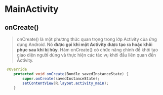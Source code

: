 # MainActivity

## onCreate()

> onCreate() là một phương thức quan trọng trong lớp Activity của ứng dụng Android. Nó **được gọi khi một Activity được tạo ra hoặc khôi phục sau khi bị hủy**. Hàm onCreate() có chức năng chính để khởi tạo giao diện người dùng và thực hiện các tác vụ khởi đầu liên quan đến Activity.

```java
 @Override
    protected void onCreate(Bundle savedInstanceState) {
        super.onCreate(savedInstanceState);
        setContentView(R.layout.activity_main);
    }
```
